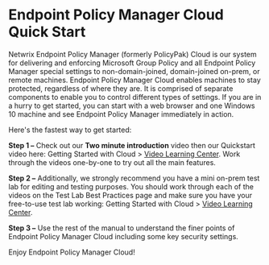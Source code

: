 # Endpoint Policy Manager Cloud Quick Start

Netwrix Endpoint Policy Manager (formerly PolicyPak) Cloud is our system for delivering and
enforcing Microsoft Group Policy and all Endpoint Policy Manager special settings to
non-domain-joined, domain-joined on-prem, or remote machines. Endpoint Policy Manager Cloud enables
machines to stay protected, regardless of where they are. It is comprised of separate components to
enable you to control different types of settings. If you are in a hurry to get started, you can
start with a web browser and one Windows 10 machine and see Endpoint Policy Manager immediately in
action.

Here's the fastest way to get started:

**Step 1 –** Check out our **Two minute introduction** video then our Quickstart video here: Getting
Started with Cloud > [Video Learning Center](/docs/endpointpolicymanager/endpointpolicymanager/cloud/overview/videolearningcenter.md). Work through the
videos one-by-one to try out all the main features.

**Step 2 –** Additionally, we strongly recommend you have a mini on-prem test lab for editing and
testing purposes. You should work through each of the videos on the Test Lab Best Practices page and
make sure you have your free-to-use test lab working: Getting Started with Cloud >
[Video Learning Center](/docs/endpointpolicymanager/endpointpolicymanager/cloud/overview/videolearningcenter.md).

**Step 3 –** Use the rest of the manual to understand the finer points of Endpoint Policy Manager
Cloud including some key security settings.

Enjoy Endpoint Policy Manager Cloud!
